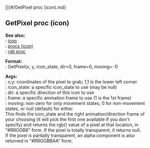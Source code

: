 []{#/GetPixel proc (icon).md}    
## GetPixel proc (icon)    
**See also:**    
:   [icon](/icon)    
:   [procs (icon)](/icon/proc)    
:   [rgb proc](/proc/rgb)    
<!-- -->    
**Format:**    
:   GetPixel(x, y, icon_state, dir=0, frame=0, moving=-1)    
<!-- -->    
**Args:**    
:   x,y: coordinates of the pixel to grab; 1,1 is the lower left corner    
:   icon_state: a specific icon_state to use (may be null)    
:   dir: a specific direction of this icon to use    
:   frame: a specific animation frame to use (1 is the 1st frame)    
:   moving: non-zero for only movement states, 0 for non-movement    
    states, or null (default) for either    
This finds the icon_state and the right animation/direction frame of    
your choosing (it will pick the first one available if you don\'t    
specify) and returns the rgb() value of a pixel at that location, in    
\"#RRGGBB\" form. If the pixel is totally transparent, it returns null.    
If the pixel is partially transparent, an alpha component is also    
returned in \"#RRGGBBAA\" form.  